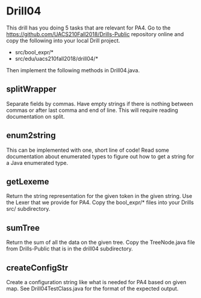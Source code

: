 # Drill04

This drill has you doing 5 tasks that are relevant for PA4.  Go to the 
https://github.com/UACS210Fall2018/Drills-Public repository online and
copy the following into your local Drill project.
 * src/bool_expr/*
 * src/edu/uacs210fall2018/drill04/*

Then implement the following methods in Drill04.java.

## splitWrapper

Separate fields by commas. Have empty strings if there is nothing between
commas or after last comma and end of line.
This will require reading documentation on split.

## enum2string

This can be implemented with one, short line of code!
Read some documentation about enumerated types to figure out how
to get a string for a Java enumerated type.

## getLexeme

Return the string representation for the given token in
the given string.  Use the Lexer that we provide for PA4.
Copy the bool_expr/\* files into your Drills src/ subdirectory.

## sumTree

Return the sum of all the data on the given tree.  Copy the TreeNode.java
file from Drills-Public that is in the drill04 subdirectory.

## createConfigStr

Create a configuration string like what is needed for PA4 based on
given map.  See Drill04TestClass.java for the format of the expected output.

